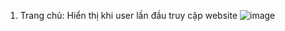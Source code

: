 1. Trang chủ: Hiển thị khi user lần đầu truy cập website
![image](https://github.com/user-attachments/assets/3cfb9d91-bc11-45bf-8186-4a8f77ab8abd)

